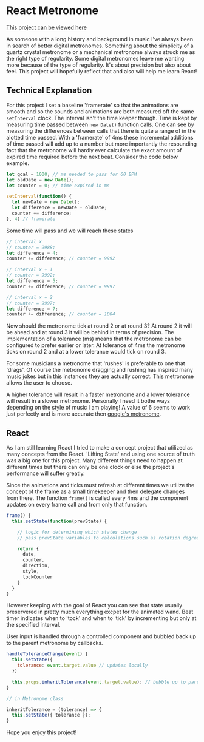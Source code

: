 # React Metronome

[This project can be viewed here](https://njmyers.github.io/react-metronome/)

As someone with a long history and background in music I've always been in search of better digital metronomes. Something about the simplicity of a quartz crystal metronome or a mechanical metronome always struck me as the right type of regularity. Some digital metronomes leave me wanting more because of the type of regularity. It's about precision but also about feel. This project will hopefully reflect that and also will help me learn React!

## Technical Explanation

For this project I set a baseline 'framerate' so that the animations are smooth and so the sounds and animations are both measured off the same `setInterval` clock. The interval isn't the time keeper though. Time is kept by measuring time passed between `new Date()` function calls. One can see by measuring the differences between calls that there is quite a range of in the alotted time passed. With a 'framerate' of 4ms these incremental additions of time passed will add up to a number but more importantly the resounding fact that the metronome will hardly ever calculate the exact amount of expired time required before the next beat. Consider the code below example.

```JavaScript
let goal = 1000; // ms needed to pass for 60 BPM
let oldDate = new Date();
let counter = 0; // time expired in ms

setInterval(function() {
  let newDate = new Date();
  let difference = newDate - oldDate;
  counter += difference;
}, 4) // framerate
```
Some time will pass and we will reach these states

```JavaScript
// interval x 
// counter = 9988;
let difference = 4;
counter += difference; // counter = 9992

// interval x + 1
// counter = 9992;
let difference = 5;
counter += difference; // counter = 9997

// interval x + 2
// counter = 9997;
let difference = 7;
counter += difference; // counter = 1004
```
Now should the metronome tick at round 2 or at round 3? At round 2 it will be ahead and at round 3 it will be behind in terms of precision. The implementation of a tolerance (ms) means that the metronome can be configured to prefer earlier or later. At tolerance of 4ms the metronome ticks on round 2 and at a lower tolerance would tick on round 3.

For some musicians a metronome that 'rushes' is preferable to one that 'drags'. Of course the metronome dragging and rushing has inspired many music jokes but in this instances they are actually correct. This metronome allows the user to choose.

A higher tolerance will result in a faster metronome and a lower tolerance will result in a slower metronome. Personally I need it bothe ways depending on the style of music I am playing! A value of 6 seems to work just perfectly and is more accurate then [google's metronome](https://www.google.com/search?q=metronome).

## React

As I am still learning React I tried to make a concept project that utilized as many concepts from the React. 'Lifting State' and using one source of truth was a big one for this project. Many different things need to happen at different times but there can only be one clock or else the project's performance will suffer greatly.

Since the animations and ticks must refresh at different times we utilize the concept of the frame as a small timekeeper and then delegate changes from there. The function `frame()` is called every 4ms and the component updates on every frame call and from only that function.

```JavaScript
frame() {
  this.setState(function(prevState) {

    // logic for determining which states change
    // pass prevState variables to calculations such as rotation degrees etc...

    return {
      date,
      counter,
      direction,
      style,
      tockCounter
    }
  }
}
```

However keeping with the goal of React you can see that state usually preservered in pretty much everything excpet for the animated wand. Beat timer indicates when to 'tock' and when to 'tick' by incrementing but only at the specified interval.

User input is handled through a controlled component and bubbled back up to the parent metronome by callbacks.

```JavaScript
handleToleranceChange(event) {
  this.setState({
    tolerance: event.target.value // updates locally
  })

  this.props.inheritTolerance(event.target.value); // bubble up to parent Metronome
}

// in Metronome class

inheritTolerance = (tolerance) => {
  this.setState({ tolerance });
}

```

Hope you enjoy this project!